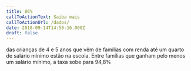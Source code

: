 ```yaml
---
title: 86%
callToActionText: Saiba mais
callToActionUrl: /dados/
date: 2018-09-14T14:58:16.000Z
draft: false
---
```


das crianças de 4 e 5 anos que vêm de famílias com renda até um quarto de salário mínimo estão na escola. Entre famílias que ganham pelo menos um salário mínimo, a taxa sobe para 94,8%
